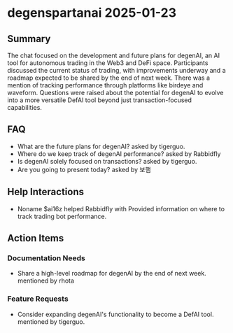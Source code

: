 # degenspartanai 2025-01-23

## Summary
The chat focused on the development and future plans for degenAI, an AI tool for autonomous trading in the Web3 and DeFi space. Participants discussed the current status of trading, with improvements underway and a roadmap expected to be shared by the end of next week. There was a mention of tracking performance through platforms like birdeye and waveform. Questions were raised about the potential for degenAI to evolve into a more versatile DefAI tool beyond just transaction-focused capabilities.

## FAQ
- What are the future plans for degenAI? asked by tigerguo.
- Where do we keep track of degenAI performance? asked by Rabbidfly
- Is degenAI solely focused on transactions? asked by tigerguo.
- Are you going to present today? asked by 보햄

## Help Interactions
- Noname $ai16z helped Rabbidfly with Provided information on where to track trading bot performance.

## Action Items

### Documentation Needs
- Share a high-level roadmap for degenAI by the end of next week. mentioned by rhota

### Feature Requests
- Consider expanding degenAI's functionality to become a DefAI tool. mentioned by tigerguo.